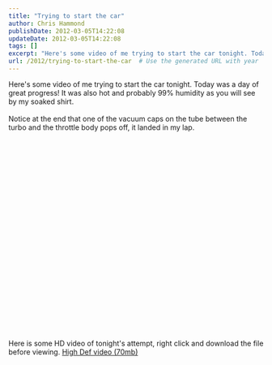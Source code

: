 ```yaml
---
title: "Trying to start the car"
author: Chris Hammond
publishDate: 2012-03-05T14:22:08
updateDate: 2012-03-05T14:22:08
tags: []
excerpt: "Here's some video of me trying to start the car tonight. Today was a day of great progress! It was also hot and probably 99% humidity as you will see by my soaked shirt.   Notice at the end that one of the vacuum caps on the tube between the turbo and the throttle body pops off, it landed in my lap."
url: /2012/trying-to-start-the-car  # Use the generated URL with year
---
```

<p>Here's some video of me trying to start the car tonight. <span id="vidDescRemain" style="display: inline">Today was a day of great progress! It was also hot and probably 99% humidity as you will see by my soaked shirt. <br /> <br /> Notice at the end that one of the vacuum caps on the tube between the turbo and the throttle body pops off, it landed in my lap.</span></p> <p>&nbsp;</p> <object width="425" height="350"><param name="movie" value="https://www.youtube.com/v/d3ERiZtYITI"></param><embed src="https://www.youtube.com/v/d3ERiZtYITI" type="application/x-shockwave-flash" width="425" height="350"></embed></object> <p>Here is some HD video of tonight's attempt, right click and download the file before viewing. <A href="https://www.christoc.com/video/7-27-07/P240z-7-27-pop.wmv">High Def video (70mb)</a></p>

